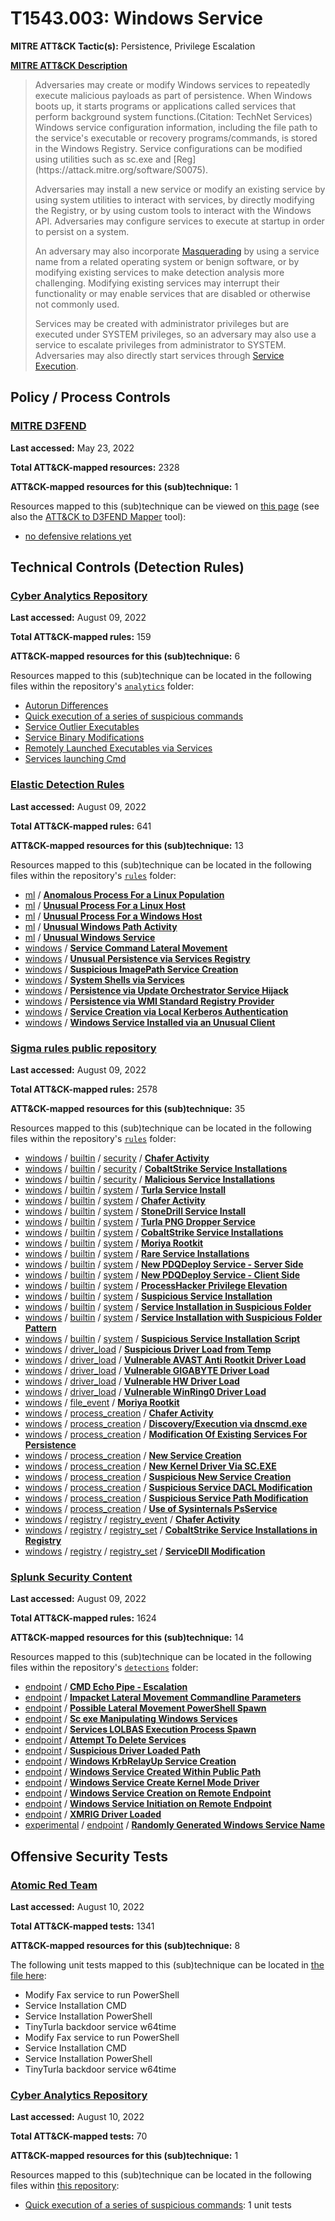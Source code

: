 # T1543.003: Windows Service
**MITRE ATT&CK Tactic(s):** Persistence, Privilege Escalation

**[MITRE ATT&CK Description](https://attack.mitre.org/techniques/T1543/003)**
<blockquote>Adversaries may create or modify Windows services to repeatedly execute malicious payloads as part of persistence. When Windows boots up, it starts programs or applications called services that perform background system functions.(Citation: TechNet Services) Windows service configuration information, including the file path to the service's executable or recovery programs/commands, is stored in the Windows Registry. Service configurations can be modified using utilities such as sc.exe and [Reg](https://attack.mitre.org/software/S0075). 

Adversaries may install a new service or modify an existing service by using system utilities to interact with services, by directly modifying the Registry, or by using custom tools to interact with the Windows API. Adversaries may configure services to execute at startup in order to persist on a system.

An adversary may also incorporate [Masquerading](https://attack.mitre.org/techniques/T1036) by using a service name from a related operating system or benign software, or by modifying existing services to make detection analysis more challenging. Modifying existing services may interrupt their functionality or may enable services that are disabled or otherwise not commonly used. 

Services may be created with administrator privileges but are executed under SYSTEM privileges, so an adversary may also use a service to escalate privileges from administrator to SYSTEM. Adversaries may also directly start services through [Service Execution](https://attack.mitre.org/techniques/T1569/002). </blockquote>

## Policy / Process Controls
### [MITRE D3FEND](https://d3fend.mitre.org/)
**Last accessed:** May 23, 2022

**Total ATT&CK-mapped resources:** 2328

**ATT&CK-mapped resources for this (sub)technique:** 1

Resources mapped to this (sub)technique can be viewed on [this page](https://d3fend.mitre.org/) (see also the [ATT&CK to D3FEND Mapper](https://d3fend.mitre.org/tools/attack-mapper) tool):

* [no defensive relations yet](https://d3fend.mitre.org/technique/d3f:nodefensiverelationsyet)

## Technical Controls (Detection Rules)
### [Cyber Analytics Repository](https://car.mitre.org)
**Last accessed:** August 09, 2022

**Total ATT&CK-mapped rules:** 159

**ATT&CK-mapped resources for this (sub)technique:** 6

Resources mapped to this (sub)technique can be located in the following files within the repository's <code>[analytics](https://github.com/mitre-attack/car/blob/master/analytics)</code> folder:

* [Autorun Differences](https://github.com/mitre-attack/car/tree/master/analytics/CAR-2013-01-002.yaml)
* [Quick execution of a series of suspicious commands](https://github.com/mitre-attack/car/tree/master/analytics/CAR-2013-04-002.yaml)
* [Service Outlier Executables](https://github.com/mitre-attack/car/tree/master/analytics/CAR-2013-09-005.yaml)
* [Service Binary Modifications](https://github.com/mitre-attack/car/tree/master/analytics/CAR-2014-02-001.yaml)
* [Remotely Launched Executables via Services](https://github.com/mitre-attack/car/tree/master/analytics/CAR-2014-03-005.yaml)
* [Services launching Cmd](https://github.com/mitre-attack/car/tree/master/analytics/CAR-2014-05-002.yaml)

### [Elastic Detection Rules](https://github.com/elastic/detection-rules)
**Last accessed:** August 09, 2022

**Total ATT&CK-mapped rules:** 641

**ATT&CK-mapped resources for this (sub)technique:** 13

Resources mapped to this (sub)technique can be located in the following files within the repository's <code>[rules](https://github.com/elastic/detection-rules/tree/main/rules)</code> folder:

* [ml](https://github.com/elastic/detection-rules/tree/main/rules/ml/) / **[Anomalous Process For a Linux Population](https://github.com/elastic/detection-rules/blob/main/rules/ml/persistence_ml_linux_anomalous_process_all_hosts.toml)**
* [ml](https://github.com/elastic/detection-rules/tree/main/rules/ml/) / **[Unusual Process For a Linux Host](https://github.com/elastic/detection-rules/blob/main/rules/ml/persistence_ml_rare_process_by_host_linux.toml)**
* [ml](https://github.com/elastic/detection-rules/tree/main/rules/ml/) / **[Unusual Process For a Windows Host](https://github.com/elastic/detection-rules/blob/main/rules/ml/persistence_ml_rare_process_by_host_windows.toml)**
* [ml](https://github.com/elastic/detection-rules/tree/main/rules/ml/) / **[Unusual Windows Path Activity](https://github.com/elastic/detection-rules/blob/main/rules/ml/persistence_ml_windows_anomalous_path_activity.toml)**
* [ml](https://github.com/elastic/detection-rules/tree/main/rules/ml/) / **[Unusual Windows Service](https://github.com/elastic/detection-rules/blob/main/rules/ml/persistence_ml_windows_anomalous_service.toml)**
* [windows](https://github.com/elastic/detection-rules/tree/main/rules/windows/) / **[Service Command Lateral Movement](https://github.com/elastic/detection-rules/blob/main/rules/windows/lateral_movement_cmd_service.toml)**
* [windows](https://github.com/elastic/detection-rules/tree/main/rules/windows/) / **[Unusual Persistence via Services Registry](https://github.com/elastic/detection-rules/blob/main/rules/windows/persistence_services_registry.toml)**
* [windows](https://github.com/elastic/detection-rules/tree/main/rules/windows/) / **[Suspicious ImagePath Service Creation](https://github.com/elastic/detection-rules/blob/main/rules/windows/persistence_suspicious_service_created_registry.toml)**
* [windows](https://github.com/elastic/detection-rules/tree/main/rules/windows/) / **[System Shells via Services](https://github.com/elastic/detection-rules/blob/main/rules/windows/persistence_system_shells_via_services.toml)**
* [windows](https://github.com/elastic/detection-rules/tree/main/rules/windows/) / **[Persistence via Update Orchestrator Service Hijack](https://github.com/elastic/detection-rules/blob/main/rules/windows/persistence_via_update_orchestrator_service_hijack.toml)**
* [windows](https://github.com/elastic/detection-rules/tree/main/rules/windows/) / **[Persistence via WMI Standard Registry Provider](https://github.com/elastic/detection-rules/blob/main/rules/windows/persistence_via_wmi_stdregprov_run_services.toml)**
* [windows](https://github.com/elastic/detection-rules/tree/main/rules/windows/) / **[Service Creation via Local Kerberos Authentication](https://github.com/elastic/detection-rules/blob/main/rules/windows/privilege_escalation_krbrelayup_service_creation.toml)**
* [windows](https://github.com/elastic/detection-rules/tree/main/rules/windows/) / **[Windows Service Installed via an Unusual Client](https://github.com/elastic/detection-rules/blob/main/rules/windows/privilege_escalation_windows_service_via_unusual_client.toml)**

### [Sigma rules public repository](https://github.com/SigmaHQ/sigma)
**Last accessed:** August 09, 2022

**Total ATT&CK-mapped rules:** 2578

**ATT&CK-mapped resources for this (sub)technique:** 35

Resources mapped to this (sub)technique can be located in the following files within the repository's <code>[rules](https://github.com/SigmaHQ/sigma/tree/master/rules)</code> folder:

* [windows](https://github.com/SigmaHQ/sigma/tree/master/rules/windows/) / [builtin](https://github.com/SigmaHQ/sigma/tree/master/rules/windows/builtin/) / [security](https://github.com/SigmaHQ/sigma/tree/master/rules/windows/builtin/security/) / **[Chafer Activity](https://github.com/SigmaHQ/sigma/blob/master/rules/windows/builtin/security/win_apt_chafer_mar18_security.yml)**
* [windows](https://github.com/SigmaHQ/sigma/tree/master/rules/windows/) / [builtin](https://github.com/SigmaHQ/sigma/tree/master/rules/windows/builtin/) / [security](https://github.com/SigmaHQ/sigma/tree/master/rules/windows/builtin/security/) / **[CobaltStrike Service Installations](https://github.com/SigmaHQ/sigma/blob/master/rules/windows/builtin/security/win_security_cobaltstrike_service_installs.yml)**
* [windows](https://github.com/SigmaHQ/sigma/tree/master/rules/windows/) / [builtin](https://github.com/SigmaHQ/sigma/tree/master/rules/windows/builtin/) / [security](https://github.com/SigmaHQ/sigma/tree/master/rules/windows/builtin/security/) / **[Malicious Service Installations](https://github.com/SigmaHQ/sigma/blob/master/rules/windows/builtin/security/win_security_mal_service_installs.yml)**
* [windows](https://github.com/SigmaHQ/sigma/tree/master/rules/windows/) / [builtin](https://github.com/SigmaHQ/sigma/tree/master/rules/windows/builtin/) / [system](https://github.com/SigmaHQ/sigma/tree/master/rules/windows/builtin/system/) / **[Turla Service Install](https://github.com/SigmaHQ/sigma/blob/master/rules/windows/builtin/system/win_apt_carbonpaper_turla.yml)**
* [windows](https://github.com/SigmaHQ/sigma/tree/master/rules/windows/) / [builtin](https://github.com/SigmaHQ/sigma/tree/master/rules/windows/builtin/) / [system](https://github.com/SigmaHQ/sigma/tree/master/rules/windows/builtin/system/) / **[Chafer Activity](https://github.com/SigmaHQ/sigma/blob/master/rules/windows/builtin/system/win_apt_chafer_mar18_system.yml)**
* [windows](https://github.com/SigmaHQ/sigma/tree/master/rules/windows/) / [builtin](https://github.com/SigmaHQ/sigma/tree/master/rules/windows/builtin/) / [system](https://github.com/SigmaHQ/sigma/tree/master/rules/windows/builtin/system/) / **[StoneDrill Service Install](https://github.com/SigmaHQ/sigma/blob/master/rules/windows/builtin/system/win_apt_stonedrill.yml)**
* [windows](https://github.com/SigmaHQ/sigma/tree/master/rules/windows/) / [builtin](https://github.com/SigmaHQ/sigma/tree/master/rules/windows/builtin/) / [system](https://github.com/SigmaHQ/sigma/tree/master/rules/windows/builtin/system/) / **[Turla PNG Dropper Service](https://github.com/SigmaHQ/sigma/blob/master/rules/windows/builtin/system/win_apt_turla_service_png.yml)**
* [windows](https://github.com/SigmaHQ/sigma/tree/master/rules/windows/) / [builtin](https://github.com/SigmaHQ/sigma/tree/master/rules/windows/builtin/) / [system](https://github.com/SigmaHQ/sigma/tree/master/rules/windows/builtin/system/) / **[CobaltStrike Service Installations](https://github.com/SigmaHQ/sigma/blob/master/rules/windows/builtin/system/win_cobaltstrike_service_installs.yml)**
* [windows](https://github.com/SigmaHQ/sigma/tree/master/rules/windows/) / [builtin](https://github.com/SigmaHQ/sigma/tree/master/rules/windows/builtin/) / [system](https://github.com/SigmaHQ/sigma/tree/master/rules/windows/builtin/system/) / **[Moriya Rootkit](https://github.com/SigmaHQ/sigma/blob/master/rules/windows/builtin/system/win_moriya_rootkit.yml)**
* [windows](https://github.com/SigmaHQ/sigma/tree/master/rules/windows/) / [builtin](https://github.com/SigmaHQ/sigma/tree/master/rules/windows/builtin/) / [system](https://github.com/SigmaHQ/sigma/tree/master/rules/windows/builtin/system/) / **[Rare Service Installations](https://github.com/SigmaHQ/sigma/blob/master/rules/windows/builtin/system/win_rare_service_installs.yml)**
* [windows](https://github.com/SigmaHQ/sigma/tree/master/rules/windows/) / [builtin](https://github.com/SigmaHQ/sigma/tree/master/rules/windows/builtin/) / [system](https://github.com/SigmaHQ/sigma/tree/master/rules/windows/builtin/system/) / **[New PDQDeploy Service - Server Side](https://github.com/SigmaHQ/sigma/blob/master/rules/windows/builtin/system/win_service_install_pdqdeploy.yml)**
* [windows](https://github.com/SigmaHQ/sigma/tree/master/rules/windows/) / [builtin](https://github.com/SigmaHQ/sigma/tree/master/rules/windows/builtin/) / [system](https://github.com/SigmaHQ/sigma/tree/master/rules/windows/builtin/system/) / **[New PDQDeploy Service - Client Side](https://github.com/SigmaHQ/sigma/blob/master/rules/windows/builtin/system/win_service_install_pdqdeploy_runner.yml)**
* [windows](https://github.com/SigmaHQ/sigma/tree/master/rules/windows/) / [builtin](https://github.com/SigmaHQ/sigma/tree/master/rules/windows/builtin/) / [system](https://github.com/SigmaHQ/sigma/tree/master/rules/windows/builtin/system/) / **[ProcessHacker Privilege Elevation](https://github.com/SigmaHQ/sigma/blob/master/rules/windows/builtin/system/win_susp_proceshacker.yml)**
* [windows](https://github.com/SigmaHQ/sigma/tree/master/rules/windows/) / [builtin](https://github.com/SigmaHQ/sigma/tree/master/rules/windows/builtin/) / [system](https://github.com/SigmaHQ/sigma/tree/master/rules/windows/builtin/system/) / **[Suspicious Service Installation](https://github.com/SigmaHQ/sigma/blob/master/rules/windows/builtin/system/win_susp_service_installation.yml)**
* [windows](https://github.com/SigmaHQ/sigma/tree/master/rules/windows/) / [builtin](https://github.com/SigmaHQ/sigma/tree/master/rules/windows/builtin/) / [system](https://github.com/SigmaHQ/sigma/tree/master/rules/windows/builtin/system/) / **[Service Installation in Suspicious Folder](https://github.com/SigmaHQ/sigma/blob/master/rules/windows/builtin/system/win_susp_service_installation_folder.yml)**
* [windows](https://github.com/SigmaHQ/sigma/tree/master/rules/windows/) / [builtin](https://github.com/SigmaHQ/sigma/tree/master/rules/windows/builtin/) / [system](https://github.com/SigmaHQ/sigma/tree/master/rules/windows/builtin/system/) / **[Service Installation with Suspicious Folder Pattern](https://github.com/SigmaHQ/sigma/blob/master/rules/windows/builtin/system/win_susp_service_installation_folder_pattern.yml)**
* [windows](https://github.com/SigmaHQ/sigma/tree/master/rules/windows/) / [builtin](https://github.com/SigmaHQ/sigma/tree/master/rules/windows/builtin/) / [system](https://github.com/SigmaHQ/sigma/tree/master/rules/windows/builtin/system/) / **[Suspicious Service Installation Script](https://github.com/SigmaHQ/sigma/blob/master/rules/windows/builtin/system/win_susp_service_installation_script.yml)**
* [windows](https://github.com/SigmaHQ/sigma/tree/master/rules/windows/) / [driver_load](https://github.com/SigmaHQ/sigma/tree/master/rules/windows/driver_load/) / **[Suspicious Driver Load from Temp](https://github.com/SigmaHQ/sigma/blob/master/rules/windows/driver_load/driver_load_susp_temp_use.yml)**
* [windows](https://github.com/SigmaHQ/sigma/tree/master/rules/windows/) / [driver_load](https://github.com/SigmaHQ/sigma/tree/master/rules/windows/driver_load/) / **[Vulnerable AVAST Anti Rootkit Driver Load](https://github.com/SigmaHQ/sigma/blob/master/rules/windows/driver_load/driver_load_vuln_avast_anti_rootkit_driver.yml)**
* [windows](https://github.com/SigmaHQ/sigma/tree/master/rules/windows/) / [driver_load](https://github.com/SigmaHQ/sigma/tree/master/rules/windows/driver_load/) / **[Vulnerable GIGABYTE Driver Load](https://github.com/SigmaHQ/sigma/blob/master/rules/windows/driver_load/driver_load_vuln_gigabyte_driver.yml)**
* [windows](https://github.com/SigmaHQ/sigma/tree/master/rules/windows/) / [driver_load](https://github.com/SigmaHQ/sigma/tree/master/rules/windows/driver_load/) / **[Vulnerable HW Driver Load](https://github.com/SigmaHQ/sigma/blob/master/rules/windows/driver_load/driver_load_vuln_hw_driver.yml)**
* [windows](https://github.com/SigmaHQ/sigma/tree/master/rules/windows/) / [driver_load](https://github.com/SigmaHQ/sigma/tree/master/rules/windows/driver_load/) / **[Vulnerable WinRing0 Driver Load](https://github.com/SigmaHQ/sigma/blob/master/rules/windows/driver_load/driver_load_vuln_winring0_driver.yml)**
* [windows](https://github.com/SigmaHQ/sigma/tree/master/rules/windows/) / [file_event](https://github.com/SigmaHQ/sigma/tree/master/rules/windows/file_event/) / **[Moriya Rootkit](https://github.com/SigmaHQ/sigma/blob/master/rules/windows/file_event/file_event_win_moriya_rootkit.yml)**
* [windows](https://github.com/SigmaHQ/sigma/tree/master/rules/windows/) / [process_creation](https://github.com/SigmaHQ/sigma/tree/master/rules/windows/process_creation/) / **[Chafer Activity](https://github.com/SigmaHQ/sigma/blob/master/rules/windows/process_creation/proc_creation_win_apt_chafer_mar18.yml)**
* [windows](https://github.com/SigmaHQ/sigma/tree/master/rules/windows/) / [process_creation](https://github.com/SigmaHQ/sigma/tree/master/rules/windows/process_creation/) / **[Discovery/Execution via dnscmd.exe](https://github.com/SigmaHQ/sigma/blob/master/rules/windows/process_creation/proc_creation_win_dnscmd_discovery.yml)**
* [windows](https://github.com/SigmaHQ/sigma/tree/master/rules/windows/) / [process_creation](https://github.com/SigmaHQ/sigma/tree/master/rules/windows/process_creation/) / **[Modification Of Existing Services For Persistence](https://github.com/SigmaHQ/sigma/blob/master/rules/windows/process_creation/proc_creation_win_modif_of_services_for_via_commandline.yml)**
* [windows](https://github.com/SigmaHQ/sigma/tree/master/rules/windows/) / [process_creation](https://github.com/SigmaHQ/sigma/tree/master/rules/windows/process_creation/) / **[New Service Creation](https://github.com/SigmaHQ/sigma/blob/master/rules/windows/process_creation/proc_creation_win_new_service_creation.yml)**
* [windows](https://github.com/SigmaHQ/sigma/tree/master/rules/windows/) / [process_creation](https://github.com/SigmaHQ/sigma/tree/master/rules/windows/process_creation/) / **[New Kernel Driver Via SC.EXE](https://github.com/SigmaHQ/sigma/blob/master/rules/windows/process_creation/proc_creation_win_susp_new_kernel_driver_via_sc.yml)**
* [windows](https://github.com/SigmaHQ/sigma/tree/master/rules/windows/) / [process_creation](https://github.com/SigmaHQ/sigma/tree/master/rules/windows/process_creation/) / **[Suspicious New Service Creation](https://github.com/SigmaHQ/sigma/blob/master/rules/windows/process_creation/proc_creation_win_susp_new_service_creation.yml)**
* [windows](https://github.com/SigmaHQ/sigma/tree/master/rules/windows/) / [process_creation](https://github.com/SigmaHQ/sigma/tree/master/rules/windows/process_creation/) / **[Suspicious Service DACL Modification](https://github.com/SigmaHQ/sigma/blob/master/rules/windows/process_creation/proc_creation_win_susp_service_dacl_modification.yml)**
* [windows](https://github.com/SigmaHQ/sigma/tree/master/rules/windows/) / [process_creation](https://github.com/SigmaHQ/sigma/tree/master/rules/windows/process_creation/) / **[Suspicious Service Path Modification](https://github.com/SigmaHQ/sigma/blob/master/rules/windows/process_creation/proc_creation_win_susp_service_path_modification.yml)**
* [windows](https://github.com/SigmaHQ/sigma/tree/master/rules/windows/) / [process_creation](https://github.com/SigmaHQ/sigma/tree/master/rules/windows/process_creation/) / **[Use of Sysinternals PsService](https://github.com/SigmaHQ/sigma/blob/master/rules/windows/process_creation/proc_creation_win_sysinternals_psservice.yml)**
* [windows](https://github.com/SigmaHQ/sigma/tree/master/rules/windows/) / [registry](https://github.com/SigmaHQ/sigma/tree/master/rules/windows/registry/) / [registry_event](https://github.com/SigmaHQ/sigma/tree/master/rules/windows/registry/registry_event/) / **[Chafer Activity](https://github.com/SigmaHQ/sigma/blob/master/rules/windows/registry/registry_event/registry_event_apt_chafer_mar18.yml)**
* [windows](https://github.com/SigmaHQ/sigma/tree/master/rules/windows/) / [registry](https://github.com/SigmaHQ/sigma/tree/master/rules/windows/registry/) / [registry_set](https://github.com/SigmaHQ/sigma/tree/master/rules/windows/registry/registry_set/) / **[CobaltStrike Service Installations in Registry](https://github.com/SigmaHQ/sigma/blob/master/rules/windows/registry/registry_set/registry_set_cobaltstrike_service_installs.yml)**
* [windows](https://github.com/SigmaHQ/sigma/tree/master/rules/windows/) / [registry](https://github.com/SigmaHQ/sigma/tree/master/rules/windows/registry/) / [registry_set](https://github.com/SigmaHQ/sigma/tree/master/rules/windows/registry/registry_set/) / **[ServiceDll Modification](https://github.com/SigmaHQ/sigma/blob/master/rules/windows/registry/registry_set/registry_set_set_servicedll.yml)**

### [Splunk Security Content](https://github.com/splunk/security_content)
**Last accessed:** August 09, 2022

**Total ATT&CK-mapped rules:** 1624

**ATT&CK-mapped resources for this (sub)technique:** 14

Resources mapped to this (sub)technique can be located in the following files within the repository's <code>[detections](https://github.com/splunk/security_content/tree/develop/detections)</code> folder:

* [endpoint](https://github.com/splunk/security_content/tree/develop/detections/endpoint/) / **[CMD Echo Pipe - Escalation](https://github.com/splunk/security_content/blob/develop/detections/endpoint/cmd_echo_pipe___escalation.yml)**
* [endpoint](https://github.com/splunk/security_content/tree/develop/detections/endpoint/) / **[Impacket Lateral Movement Commandline Parameters](https://github.com/splunk/security_content/blob/develop/detections/endpoint/impacket_lateral_movement_commandline_parameters.yml)**
* [endpoint](https://github.com/splunk/security_content/tree/develop/detections/endpoint/) / **[Possible Lateral Movement PowerShell Spawn](https://github.com/splunk/security_content/blob/develop/detections/endpoint/possible_lateral_movement_powershell_spawn.yml)**
* [endpoint](https://github.com/splunk/security_content/tree/develop/detections/endpoint/) / **[Sc exe Manipulating Windows Services](https://github.com/splunk/security_content/blob/develop/detections/endpoint/sc_exe_manipulating_windows_services.yml)**
* [endpoint](https://github.com/splunk/security_content/tree/develop/detections/endpoint/) / **[Services LOLBAS Execution Process Spawn](https://github.com/splunk/security_content/blob/develop/detections/endpoint/services_exe_lolbas_execution_process_spawn.yml)**
* [endpoint](https://github.com/splunk/security_content/tree/develop/detections/endpoint/) / **[Attempt To Delete Services](https://github.com/splunk/security_content/blob/develop/detections/endpoint/ssa___attempt_to_delete_services.yml)**
* [endpoint](https://github.com/splunk/security_content/tree/develop/detections/endpoint/) / **[Suspicious Driver Loaded Path](https://github.com/splunk/security_content/blob/develop/detections/endpoint/suspicious_driver_loaded_path.yml)**
* [endpoint](https://github.com/splunk/security_content/tree/develop/detections/endpoint/) / **[Windows KrbRelayUp Service Creation](https://github.com/splunk/security_content/blob/develop/detections/endpoint/windows_krbrelayup_service_creation.yml)**
* [endpoint](https://github.com/splunk/security_content/tree/develop/detections/endpoint/) / **[Windows Service Created Within Public Path](https://github.com/splunk/security_content/blob/develop/detections/endpoint/windows_service_created_within_public_path.yml)**
* [endpoint](https://github.com/splunk/security_content/tree/develop/detections/endpoint/) / **[Windows Service Create Kernel Mode Driver](https://github.com/splunk/security_content/blob/develop/detections/endpoint/windows_service_create_kernel_mode_driver.yml)**
* [endpoint](https://github.com/splunk/security_content/tree/develop/detections/endpoint/) / **[Windows Service Creation on Remote Endpoint](https://github.com/splunk/security_content/blob/develop/detections/endpoint/windows_service_creation_on_remote_endpoint.yml)**
* [endpoint](https://github.com/splunk/security_content/tree/develop/detections/endpoint/) / **[Windows Service Initiation on Remote Endpoint](https://github.com/splunk/security_content/blob/develop/detections/endpoint/windows_service_initiation_on_remote_endpoint.yml)**
* [endpoint](https://github.com/splunk/security_content/tree/develop/detections/endpoint/) / **[XMRIG Driver Loaded](https://github.com/splunk/security_content/blob/develop/detections/endpoint/xmrig_driver_loaded.yml)**
* [experimental](https://github.com/splunk/security_content/tree/develop/detections/experimental/) / [endpoint](https://github.com/splunk/security_content/tree/develop/detections/experimental/endpoint/) / **[Randomly Generated Windows Service Name](https://github.com/splunk/security_content/blob/develop/detections/experimental/endpoint/randomly_generated_windows_service_name.yml)**


## Offensive Security Tests
### [Atomic Red Team](https://github.com/redcanaryco/atomic-red-team)
**Last accessed:** August 10, 2022

**Total ATT&CK-mapped tests:** 1341

**ATT&CK-mapped resources for this (sub)technique:** 8

The following unit tests mapped to this (sub)technique can be located in [the file here](https://github.com/redcanaryco/atomic-red-team/tree/master/atomics/T1543.003/T1543.003.yaml):

* Modify Fax service to run PowerShell
* Service Installation CMD
* Service Installation PowerShell
* TinyTurla backdoor service w64time
* Modify Fax service to run PowerShell
* Service Installation CMD
* Service Installation PowerShell
* TinyTurla backdoor service w64time

### [Cyber Analytics Repository](https://car.mitre.org)
**Last accessed:** August 10, 2022

**Total ATT&CK-mapped tests:** 70

**ATT&CK-mapped resources for this (sub)technique:** 1

Resources mapped to this (sub)technique can be located in the following files within [this repository](https://github.com/mitre-attack/car/blob/master/analytics):

* [Quick execution of a series of suspicious commands](https://github.com/mitre-attack/car/tree/master/analytics/CAR-2013-04-002.yaml): 1 unit tests

